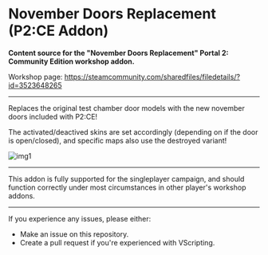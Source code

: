 # November Doors Replacement (P2:CE Addon)

**Content source for the "November Doors Replacement" Portal 2: Community Edition workshop addon.**

Workshop page: https://steamcommunity.com/sharedfiles/filedetails/?id=3523648265

-----

Replaces the original test chamber door models with the new november doors included with P2:CE!

The activated/deactived skins are set accordingly (depending on if the door is open/closed), and specific maps also use the destroyed variant!

![img1](https://github.com/user-attachments/assets/b32a654d-0e41-4892-b705-3d31b9db6eef)

-----

This addon is fully supported for the singleplayer campaign, and should function correctly under most circumstances in other player's workshop addons.

-----

If you experience any issues, please either:
- Make an issue on this repository.
- Create a pull request if you're experienced with VScripting.
